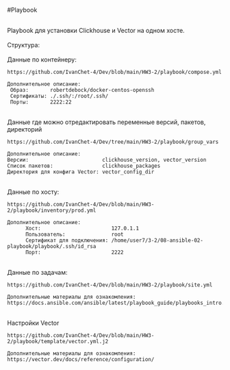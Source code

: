 #Playbook

<br>
Playbook для установки Clickhouse и Vector на одном хосте.
<br>
<br>
Структура:
<br>
<br>
Данные по контейнеру:

```
https://github.com/IvanChet-4/Dev/blob/main/HW3-2/playbook/compose.yml
```

```
Дополнительное описание:
 Образ:       robertdebock/docker-centos-openssh
 Сертификаты: ./.ssh/:/root/.ssh/
 Порты:       2222:22
```

<br>
Данные где можно отредактировать переменные версий, пакетов, директорий

```
https://github.com/IvanChet-4/Dev/tree/main/HW3-2/playbook/group_vars
```

```
Дополнительное описание:
Версии:                        clickhouse_version, vector_version
Список пакетов:                clickhouse_packages
Директория для конфига Vector: vector_config_dir
```

<br>
Данные по хосту:

```
https://github.com/IvanChet-4/Dev/blob/main/HW3-2/playbook/inventory/prod.yml
```

```
Дополнительное описание:
      Хост:                       127.0.1.1
      Пользователь:               root
      Сертификат для подключения: /home/user7/3-2/08-ansible-02-playbook/playbook/.ssh/id_rsa
      Порт:                       2222
```

<br>
Данные по задачам:

```
https://github.com/IvanChet-4/Dev/blob/main/HW3-2/playbook/site.yml
```

```
Дополнительные материалы для ознакомления:
https://docs.ansible.com/ansible/latest/playbook_guide/playbooks_intro.html
```

<br>
Настройки Vector

```
https://github.com/IvanChet-4/Dev/blob/main/HW3-2/playbook/template/vector.yml.j2
```

```
Дополнительные материалы для ознакомления:
https://vector.dev/docs/reference/configuration/
```
